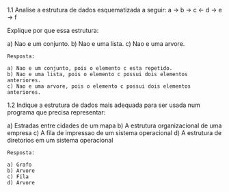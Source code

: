 1.1 Analise a estrutura de dados esquematizada a seguir:
a -> b -> c <- d -> e -> f

Explique por que essa estrutura:

a) Nao e um conjunto.
b) Nao e uma lista. 
c) Nao e uma arvore.

```
Resposta:

a) Nao e um conjunto, pois o elemento c esta repetido.
b) Nao e uma lista, pois o elemento c possui dois elementos anteriores.
c) Nao e uma arvore, pois o elemento c possui dois elementos anteriores.
```

1.2 Indique a estrutura de dados mais adequada para ser usada num programa que precisa representar:

a) Estradas entre cidades de um mapa
b) A estrutura organizacional de uma empresa
c) A fila de impressao de um sistema operacional
d) A estrutura de diretorios em um sistema operacional


```
Resposta:

a) Grafo
b) Arvore
c) Fila
d) Arvore
```

